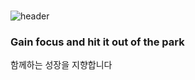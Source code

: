 ### 
![header](https://capsule-render.vercel.app/api?type=waving&height=300&color=gradient&text=Hi~!!%20I'm%20DamWonKIM)

### Gain focus and hit it out of the park </br>
함께하는 성장을 지향합니다
<!--
**DamWon-KIM/DamWon-KIM** is a ✨ _special_ ✨ repository because its `README.md` (this file) appears on your GitHub profile.

Here are some ideas to get you started:

- 🔭 I’m currently working on ...
- 🌱 I’m currently learning ...
- 👯 I’m looking to collaborate on ...
- 🤔 I’m looking for help with ...
- 💬 Ask me about ...
- 📫 How to reach me: ...
- 😄 Pronouns: ...
- ⚡ Fun fact: ...
-->
